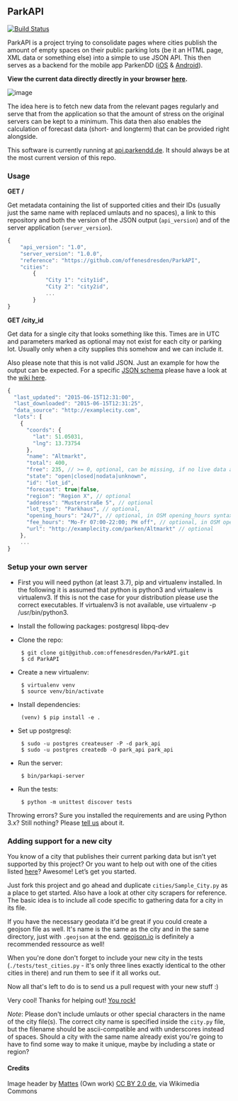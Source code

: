 ## ParkAPI

[![Build Status](https://travis-ci.org/offenesdresden/ParkAPI.svg?branch=master)](https://travis-ci.org/offenesdresden/ParkAPI)

ParkAPI is a project trying to consolidate pages where cities publish the amount of empty spaces on their public parking lots (be it an HTML page, XML data or something else) into a simple to use JSON API. This then serves as a backend for the mobile app ParkenDD ([iOS](https://github.com/kiliankoe/ParkenDD) & [Android](https://github.com/jklmnn/ParkenDD)).

**View the current data directly directly in your browser [here](https://offenesdresden.github.io/ParkAPI/).**

![image](./image.jpg)

The idea here is to fetch new data from the relevant pages regularly and serve that from the application so that the amount of stress on the original servers can be kept to a minimum. This data then also enables the calculation of forecast data (short- and longterm) that can be provided right alongside.

This software is currently running at [api.parkendd.de](https://api.parkendd.de). It should always be at the most current version of this repo.

### Usage

**GET /**

Get metadata containing the list of supported cities and their IDs (usually just the same name with replaced umlauts and no spaces), a link to this repository and both the version of the JSON output (`api_version`) and of the server application (`server_version`).

```js
{
    "api_version": "1.0",
    "server_version": "1.0.0",
    "reference": "https://github.com/offenesdresden/ParkAPI",
    "cities":
        {
            "City 1": "city1id",
            "City 2": "city2id",
            ...
        }
}
```

**GET /city\_id**

Get data for a single city that looks something like this. Times are in UTC and parameters marked as optional may not exist for each city or parking lot. Usually only when a city supplies this somehow and we can include it.

Also please note that this is not valid JSON. Just an example for how the output can be expected. For a specific [JSON schema](http://json-schema.org) please have a look at the [wiki here](https://github.com/offenesdresden/ParkAPI/wiki/city.json).


```js
{
  "last_updated": "2015-06-15T12:31:00",
  "last_downloaded": "2015-06-15T12:31:25",
  "data_source": "http://examplecity.com",
  "lots": [
    {
      "coords": {
        "lat": 51.05031,
        "lng": 13.73754
      },
      "name": "Altmarkt",
      "total": 400,
      "free": 235, // >= 0, optional, can be missing, if no live data available
      "state": "open|closed|nodata|unknown",
      "id": "lot_id",
      "forecast": true|false,
      "region": "Region X", // optional
      "address": "Musterstraße 5", // optional
      "lot_type": "Parkhaus", // optional,
      "opening_hours": "24/7", // optional, in OSM opening_hours syntax
      "fee_hours": "Mo-Fr 07:00-22:00; PH off", // optional, in OSM opening_hours syntax
      "url": "http://examplecity.com/parken/Altmarkt" // optional
    },
    ...
}
```


### Setup your own server

 - First you will need python (at least 3.7), pip and virtualenv installed. In the following it is assumed that python is python3 and virtualenv is virtualenv3. If this is not the case for your distribution please use the correct executables. If virtualenv3 is not available, use virtualenv -p /usr/bin/python3.
 
 - Install the following packages: postgresql libpq-dev

 - Clone the repo:

		$ git clone git@github.com:offenesdresden/ParkAPI.git
		$ cd ParkAPI

 - Create a new virtualenv:

        $ virtualenv venv
        $ source venv/bin/activate

 - Install dependencies:

        (venv) $ pip install -e .

 - Set up postgresql:

        $ sudo -u postgres createuser -P -d park_api  
        $ sudo -u postgres createdb -O park_api park_api

 - Run the server:

        $ bin/parkapi-server

 - Run the tests:

        $ python -m unittest discover tests
        
Throwing errors? Sure you installed the requirements and are using Python 3.x? Still nothing? Please [tell us](https://github.com/offenesdresden/ParkAPI/issues/new) about it.

### Adding support for a new city

You know of a city that publishes their current parking data but isn’t yet supported by this project? Or you want to help out with one of the cities listed [here](https://github.com/offenesdresden/ParkAPI/issues?q=is%3Aopen+is%3Aissue+label%3Anew_data)? Awesome! Let’s get you started.

Just fork this project and go ahead and duplicate `cities/Sample_City.py` as a place to get started. Also have a look at other city scrapers for reference. The basic idea is to include all code specific to gathering data for a city in its file.

If you have the necessary geodata it'd be great if you could create a geojson file as well. It's name is the same as the city and in the same directory, just with `.geojson` at the end.
[geojson.io](http://geojson.io) is definitely a recommended ressource as well!

When you're done don't forget to include your new city in the tests (`./tests/test_cities.py` - it's only three lines exactly identical to the other cities in there) and run them to see if it all works out.

Now all that's left to do is to send us a pull request with your new stuff :)

Very cool! Thanks for helping out! [You rock!](http://i.giphy.com/JVdF14CQQH7gs.gif)

*Note*: Please don't include umlauts or other special characters in the name of the city file(s). The correct city name is specified inside the `city.py` file, but the filename should be ascii-compatible and with underscores instead of spaces. Should a city with the same name already exist you're going to have to find some way to make it unique, maybe by including a state or region?

#### Credits

Image header by [Mattes](https://commons.wikimedia.org/wiki/User:Mattes) (Own work) [CC BY 2.0 de](http://creativecommons.org/licenses/by/2.0/de/deed.en), via Wikimedia Commons
